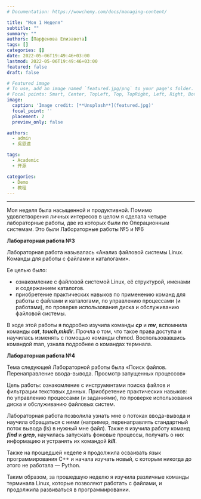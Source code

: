 ```yaml
---
# Documentation: https://wowchemy.com/docs/managing-content/

title: "Моя 1 Неделя"
subtitle: ""
summary: ""
authors: [Парфенова Елизавета]
tags: []
categories: []
date: 2022-05-06T19:49:46+03:00
lastmod: 2022-05-06T19:49:46+03:00
featured: false
draft: false

# Featured image
# To use, add an image named `featured.jpg/png` to your page's folder.
# Focal points: Smart, Center, TopLeft, Top, TopRight, Left, Right, BottomLeft, Bottom, BottomRight.
image:
  caption: 'Image credit: [**Unsplash**](featured.jpg)'
  focal_point: ''
  placement: 2
  preview_only: false

authors:
  - admin
  - 吳恩達

tags:
  - Academic
  - 开源

categories:
  - Demo
  - 教程
---
```



---

Моя неделя была насыщенной и продуктивной. Помимо удовлетворения личных интересов в целом  я сделала четыре лабораторные работы, две из которых были по Операционным системам. Это были Лабораторные работы №5 и №6

**Лабораторная работа №3**

Лабораторная работа называлась «Анализ файловой системы Linux. Команды для работы с файлами и каталогами».

Ее целью было:

- ознакомление с файловой системой Linux, её структурой, именами и содержанием каталогов.
- приобретение практических навыков по применению команд для работы с файлами и каталогами, по управлению процессами (и работами), по проверке использования диска и обслуживанию файловой системы.

В ходе этой работы я подробно изучила команды ***сp*** и ***mv***, вспомнила команды ***cat***, ***touch***,***mkdir***. Прочла о том, что такое права доступа и научилась изменять с помощью команды chmod. Воспользовавшись командой man, узнала подробнее о командах термнала.

**Лабораторная работа №4**

Тема следующей Лабораторной работы была «Поиск файлов. Перенаправление ввода-вывода. Просмотр запущенных процессов»

Цель работы: ознакомление с инструментами поиска файлов и фильтрации текстовых данных. Приобретение практических навыков: по управлению процессами (и заданиями), по проверке использования диска и обслуживанию файловых систем.

Лабораторная работа позволила узнать мне о потоках ввода-вывода и научила обращаться с ними (например, перенаправлять стандартный поток вывода (ls) в нужный мне файл). Также я изучила работу команд ***find*** и ***grep***, научилась запускать фоновые процессы, получать о них информацию  и устранять их командой ***kill***. 

Также на прошедшей неделе я продолжила осваивать язык программирования C++ и начала изучать новый, с которым никогда до этого не работала — Python.

Таким образом, за прошедшую неделю я изучила различные команды терминала Linux, которые позволяют работать с файлами, и продолжила развиваться в программировании. 